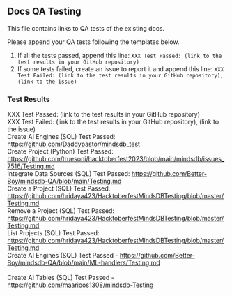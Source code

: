 ## Docs QA Testing

This file contains links to QA tests of the existing docs.

Please append your QA tests following the templates below.

1. If all the tests passed, append this line: `XXX Test Passed: (link to the test results in your GitHub repository)`
2. If some tests failed, create an issue to report it and append this line: `XXX Test Failed: (link to the test results in your GitHub repository), (link to the issue)`

### Test Results

XXX Test Passed: (link to the test results in your GitHub repository)
</br>
XXX Test Failed: (link to the test results in your GitHub repository), (link to the issue)
</br>
Create AI Engines (SQL) Test Passed: https://github.com/Daddypastor/mindsdb_test
</br>
Create Project (Python) Test Passed: https://github.com/truesoni/hacktoberfest2023/blob/main/mindsdb/issues_7516/Testing.md
</br>
Integrate Data Sources (SQL) Test Passed: https://github.com/Better-Boy/mindsdb-QA/blob/main/Testing.md
</br>
Create a Project (SQL) Test Passed: https://github.com/hridaya423/HacktoberfestMindsDBTesting/blob/master/Testing.md
</br>
Remove a Project (SQL) Test Passed: https://github.com/hridaya423/HacktoberfestMindsDBTesting/blob/master/Testing.md
</br>
List Projects (SQL) Test Passed: https://github.com/hridaya423/HacktoberfestMindsDBTesting/blob/master/Testing.md
</br>
Create AI Engines (SQL) Test Passed - https://github.com/Better-Boy/mindsdb-QA/blob/main/ML-handlers/Testing.md
</br>
</br>
Create AI Tables (SQL) Test Passed - https://github.com/maarioos1308/mindsdb-Testing
</br>

